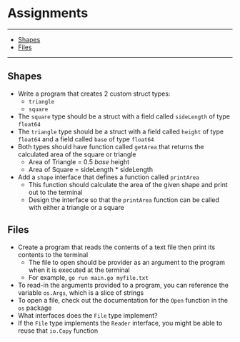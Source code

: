 # Assignments

---

- [Shapes](#shapes)
- [Files](#files)

---

## Shapes

- Write a program that creates 2 custom struct types:
  - `triangle`
  - `square`
- The `square` type should be a struct with a field called `sideLength` of type `float64`
- The `triangle` type should be a struct with a field called `height` of type `float64` and a field called `base` of type `float64`
- Both types should have function called `getArea` that returns the calculated area of the square or triangle
  - Area of Triangle = 0.5 *base* height
  - Area of Square = sideLength * sideLength
- Add a `shape` interface that defines a function called `printArea`
  - This function should calculate the area of the given shape and print out to the terminal
  - Design the interface so that the `printArea` function can be called with either a triangle or a square

## Files

- Create a program that reads the contents of a text file then print its contents to the terminal
  - The file to open should be provider as an argument to the program when it is executed at the terminal
  - For example, `go run main.go myfile.txt`
- To read-in the arguments provided to a program, you can reference the variable `os.Args`, which is a slice of strings
- To open a file, check out the documentation for the `Open` function in the `os` package
- What interfaces does the `File` type implement?
- If the `File` type implements the `Reader` interface, you might be able to reuse that `io.Copy` function
